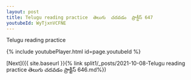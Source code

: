 ```yaml
---
layout: post
title: Telugu reading practice  తెలుగు  చదవడం  ప్రాక్టీస్ 647
youtubeId: WyTjxnVCFNE
---
```

 
 
Telugu reading practice
 
 
 
 
 


{% include youtubePlayer.html id=page.youtubeId %}
 
[Next]({{ site.baseurl }}{% link  split1/_posts/2021-10-08-Telugu reading practice  తెలుగు  చదవడం  ప్రాక్టీస్ 646.md%})
 
